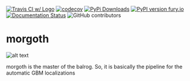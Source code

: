 
[![Travis CI w/ Logo](https://img.shields.io/travis/grburgess/morgoth/master.svg?logo=travis)](https://travis-ci.org/grburgess/morgoth)  [![codecov](https://codecov.io/gh/grburgess/morgoth/branch/master/graph/badge.svg)](https://codecov.io/gh/grburgess/morgoth)
[![PyPi Downloads](http://pepy.tech/badge/morgoth)](http://pepy.tech/project/morgoth)
[![PyPI version fury.io](https://badge.fury.io/py/morgoth.svg)](https://pypi.python.org/pypi/morgoth/)
[![Documentation Status](https://readthedocs.org/projects/morgoth/badge/?version=latest)](https://morgoth.readthedocs.io/?badge=latest)
![GitHub contributors](https://img.shields.io/github/contributors/grburgess/morgoth)



# morgoth
![alt text](https://raw.githubusercontent.com/grburgess/morgoth/master/logo.png)

morgoth is the master of the balrog. So, it is basically the pipeline for the automatic GBM localizations
